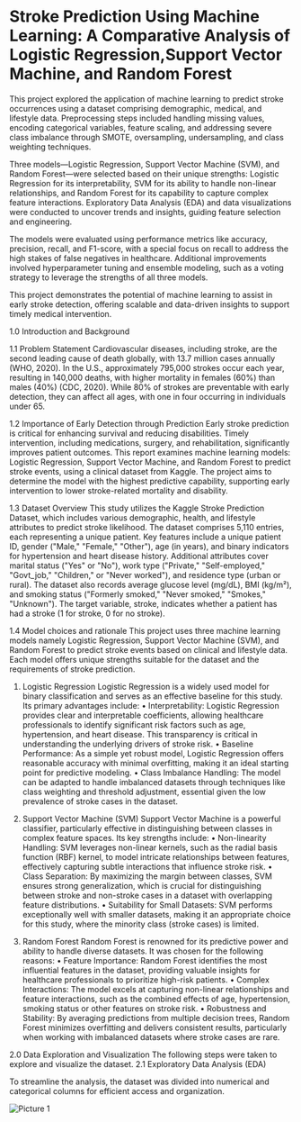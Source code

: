 # Stroke Prediction Using Machine Learning: A Comparative Analysis of Logistic Regression,Support Vector Machine, and Random Forest

This project explored the application of machine learning to predict stroke occurrences using a dataset comprising demographic, medical, and lifestyle data. Preprocessing steps included handling missing values, encoding categorical variables, feature scaling, and addressing severe class imbalance through SMOTE, oversampling, undersampling, and class weighting techniques.

Three models—Logistic Regression, Support Vector Machine (SVM), and Random Forest—were selected based on their unique strengths: Logistic Regression for its interpretability, SVM for its ability to handle non-linear relationships, and Random Forest for its capability to capture complex feature interactions. Exploratory Data Analysis (EDA) and data visualizations were conducted to uncover trends and insights, guiding feature selection and engineering.

The models were evaluated using performance metrics like accuracy, precision, recall, and F1-score, with a special focus on recall to address the high stakes of false negatives in healthcare. Additional improvements involved hyperparameter tuning and ensemble modeling, such as a voting strategy to leverage the strengths of all three models.

This project demonstrates the potential of machine learning to assist in early stroke detection, offering scalable and data-driven insights to support timely medical intervention.


1.0 Introduction and Background

1.1 Problem Statement
Cardiovascular diseases, including stroke, are the second leading cause of death globally, with 13.7 million cases annually (WHO, 2020). In the U.S., approximately 795,000 strokes occur each year, resulting in 140,000 deaths, with higher mortality in females (60%) than males (40%) (CDC, 2020). While 80% of strokes are preventable with early detection, they can affect all ages, with one in four occurring in individuals under 65.

1.2 Importance of Early Detection through Prediction
Early stroke prediction is critical for enhancing survival and reducing disabilities. Timely intervention, including medications, surgery, and rehabilitation, significantly improves patient outcomes.
This report examines machine learning models: Logistic Regression, Support Vector Machine, and Random Forest to predict stroke events, using a clinical dataset from Kaggle. The project aims to determine the model with the highest predictive capability, supporting early intervention to lower stroke-related mortality and disability.

1.3 Dataset Overview
This study utilizes the Kaggle Stroke Prediction Dataset, which includes various demographic, health, and lifestyle attributes to predict stroke likelihood. The dataset comprises 5,110 entries, each representing a unique patient. Key features include a unique patient ID, gender ("Male," "Female," "Other"), age (in years), and binary indicators for hypertension and heart disease history. Additional attributes cover marital status ("Yes" or "No"), work type ("Private," "Self-employed," "Govt_job," "Children," or "Never worked"), and residence type (urban or rural). The dataset also records average glucose level (mg/dL), BMI (kg/m²), and smoking status ("Formerly smoked," "Never smoked," "Smokes," "Unknown"). The target variable, stroke, indicates whether a patient has had a stroke (1 for stroke, 0 for no stroke).

1.4 Model choices and rationale
This project uses three machine learning models namely Logistic Regression, Support Vector Machine (SVM), and Random Forest to predict stroke events based on clinical and lifestyle data. Each model offers unique strengths suitable for the dataset and the requirements of stroke prediction.

1. Logistic Regression
Logistic Regression is a widely used model for binary classification and serves as an effective baseline for this study. Its primary advantages include:
•	Interpretability: Logistic Regression provides clear and interpretable coefficients, allowing healthcare professionals to identify significant risk factors such as age, hypertension, and heart disease. This transparency is critical in understanding the underlying drivers of stroke risk.
•	Baseline Performance: As a simple yet robust model, Logistic Regression offers reasonable accuracy with minimal overfitting, making it an ideal starting point for predictive modeling.
•	Class Imbalance Handling: The model can be adapted to handle imbalanced datasets through techniques like class weighting and threshold adjustment, essential given the low prevalence of stroke cases in the dataset.

2. Support Vector Machine (SVM)
Support Vector Machine is a powerful classifier, particularly effective in distinguishing between classes in complex feature spaces. Its key strengths include:
•	Non-linearity Handling: SVM leverages non-linear kernels, such as the radial basis function (RBF) kernel, to model intricate relationships between features, effectively capturing subtle interactions that influence stroke risk.
•	Class Separation: By maximizing the margin between classes, SVM ensures strong generalization, which is crucial for distinguishing between stroke and non-stroke cases in a dataset with overlapping feature distributions.
•	Suitability for Small Datasets: SVM performs exceptionally well with smaller datasets, making it an appropriate choice for this study, where the minority class (stroke cases) is limited.

3. Random Forest
Random Forest is renowned for its predictive power and ability to handle diverse datasets. It was chosen for the following reasons:
•	Feature Importance: Random Forest identifies the most influential features in the dataset, providing valuable insights for healthcare professionals to prioritize high-risk patients.
•	Complex Interactions: The model excels at capturing non-linear relationships and feature interactions, such as the combined effects of age, hypertension, smoking status or other features on stroke risk.
•	Robustness and Stability: By averaging predictions from multiple decision trees, Random Forest minimizes overfitting and delivers consistent results, particularly when working with imbalanced datasets where stroke cases are rare.







2.0 Data Exploration and Visualization
The following steps were taken to explore and visualize the dataset.
2.1 Exploratory Data Analysis (EDA)
 
To streamline the analysis, the dataset was divided into numerical and categorical columns for efficient access and organization.

![Picture 1](https://github.com/user-attachments/assets/e208dc93-d276-4030-98c5-6721f5a7d63d)




